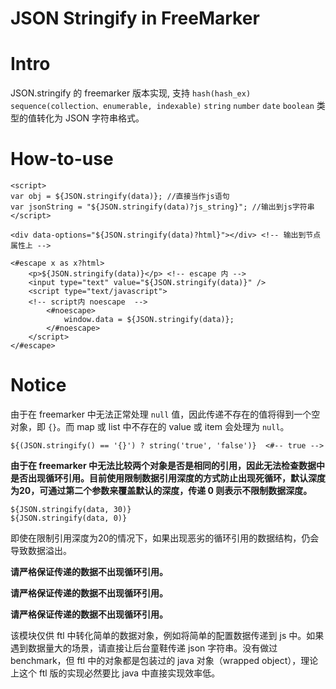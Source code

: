 JSON Stringify in FreeMarker
==========

# Intro

JSON.stringify 的 freemarker 版本实现, 支持 `hash(hash_ex)` `sequence(collection、enumerable, indexable)` `string` `number` `date` `boolean` 类型的值转化为 JSON 字符串格式。

# How-to-use

```freemarker
<script>
var obj = ${JSON.stringify(data)}; //直接当作js语句
var jsonString = "${JSON.stringify(data)?js_string}"; //输出到js字符串
</script>

<div data-options="${JSON.stringify(data)?html}"></div> <!-- 输出到节点属性上 -->

<#escape x as x?html>
    <p>${JSON.stringify(data)}</p> <!-- escape 内 -->
    <input type="text" value="${JSON.stringify(data)}" />
    <script type="text/javascript">
    <!-- script内 noescape  -->
        <#noescape> 
            window.data = ${JSON.stringify(data)};
        </#noescape>
    </script>
</#escape>

```

# Notice


由于在 freemarker 中无法正常处理 `null` 值，因此传递不存在的值将得到一个空对象，即 `{}`。而 map 或 list 中不存在的 value 或 item 会处理为 `null`。
```freemarker
${(JSON.stringify() == '{}') ? string('true', 'false')}  <#-- true -->
```

**由于在 freemarker 中无法比较两个对象是否是相同的引用，因此无法检查数据中是否出现循环引用。目前使用限制数据引用深度的方式防止出现死循环，默认深度为20，可通过第二个参数来覆盖默认的深度，传递 0 则表示不限制数据深度。**

```freemarker
${JSON.stringify(data, 30)}
${JSON.stringify(data, 0)}
```

即使在限制引用深度为20的情况下，如果出现恶劣的循环引用的数据结构，仍会导致数据溢出。

**请严格保证传递的数据不出现循环引用。**

**请严格保证传递的数据不出现循环引用。**

**请严格保证传递的数据不出现循环引用。**

该模块仅供 ftl 中转化简单的数据对象，例如将简单的配置数据传递到 js 中。如果遇到数据量大的场景，请直接让后台童鞋传递 json 字符串。没有做过benchmark，但 ftl 中的对象都是包装过的 java 对象（wrapped object），理论上这个 ftl 版的实现必然要比 java 中直接实现效率低。

